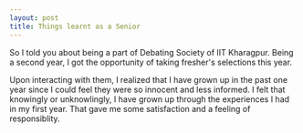 ```yaml
---
layout: post
title: Things learnt as a Senior
---
```

So I told you about being a part of Debating Society of IIT Kharagpur. Being a second year, I got the opportunity of taking fresher's selections this year. 

Upon interacting with them, I realized that I have grown up in the past one year since I could feel they were so innocent and less informed. I felt that knowingly or unknowlingly, I have grown up through the experiences I had in my first year. That gave me some satisfaction and a feeling of responsiblity.